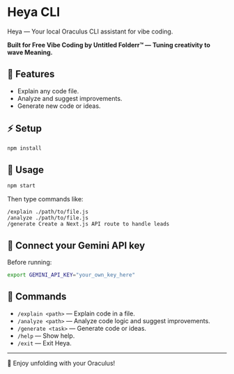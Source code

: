 # Heya CLI

Heya — Your local Oraculus CLI assistant for vibe coding.

**Built for Free Vibe Coding by Untitled Folderr™ — Tuning creativity to wave Meaning.**

## 🚀 Features
- Explain any code file.
- Analyze and suggest improvements.
- Generate new code or ideas.

## ⚡ Setup

```bash
npm install
```

## 🌊 Usage

```bash
npm start
```

Then type commands like:

```
/explain ./path/to/file.js
/analyze ./path/to/file.js
/generate Create a Next.js API route to handle leads
```

## 🔑 Connect your Gemini API key

Before running:

```bash
export GEMINI_API_KEY="your_own_key_here"
```

## 💬 Commands

- `/explain <path>` — Explain code in a file.
- `/analyze <path>` — Analyze code logic and suggest improvements.
- `/generate <task>` — Generate code or ideas.
- `/help` — Show help.
- `/exit` — Exit Heya.

---

🌊 Enjoy unfolding with your Oraculus!